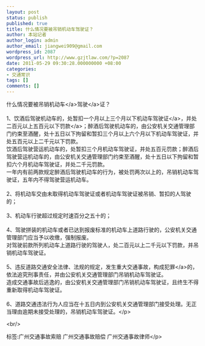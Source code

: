 ```yaml
---
layout: post
status: publish
published: true
title: 什么情况要被吊销机动车驾驶证？
author: 本站记者
author_login: admin
author_email: jiangwei909@gmail.com
wordpress_id: 2087
wordpress_url: http://www.gzjtlaw.com/?p=2087
date: 2011-05-29 09:30:28.000000000 +08:00
categories:
- 交通常识
tags: []
comments: []
---
```

<p>什么情况要被吊销<a>机动车<&#47;a><a>驾驶<&#47;a>证？<br><br> 1、饮酒后驾驶机动车的，处暂扣一个月以上三个月以下机动车<a>驾驶证<&#47;a>，并处二百元以上五百元以下<a>罚款<&#47;a>；醉酒后驾驶机动车的，由公安机关交通管理部门约束至酒醒，处十五日以下拘留和暂扣三个月以上六个月以下机动车驾驶证，并处五百元以上二千元以下罚款。<br> 饮酒后驾驶营运机动车的，处暂扣三个月机动车驾驶证，并处五百元罚款；醉酒后驾驶营运机动车的，由公安机关交通管理部门约束至酒醒，处十五日以下拘留和暂扣六个月机动车驾驶证，并处二千元罚款。<br> 一年内有前两款规定醉酒后驾驶机动车的行为，被处罚两次以上的，吊销机动车驾驶证，五年内不得驾驶营运机动车。<br><br> 2、将机动车交由未取得机动车驾驶证或者机动车驾驶证被吊销、暂扣的人驾驶的；<br><br> 3、机动车行驶超过规定时速百分之五十的；<br><br> 4、驾驶拼装的机动车或者已达到报废标准的机动车上道路行驶的，公安机关交通管理部门应当予以收缴，强制报废。<br> 对驾驶前款所列机动车上道路行驶的驾驶人，处二百元以上二千元以下罚款，并吊销机动车驾驶证。<br><br> 5、违反道路交通安全法律、法规的规定，发生重大交通事故，构成<a>犯罪<&#47;a>的，依法追究刑事责任，并由公安机关交通管理部门吊销机动车驾驶证。<br> 造成交通事故后逃逸的，由公安机关交通管理部门吊销机动车驾驶证，且终生不得重新取得机动车驾驶证。<br><br> 6、道路交通违法行为人应当在十五日内到公安机关交通管理部门接受处理。无正当理由逾期未接受处理的，吊销机动车驾驶证。<&#47;p><br&#47;><p>标签:广州交通事故索赔 广州交通事故赔偿 广州交通事故律师<&#47;p>
